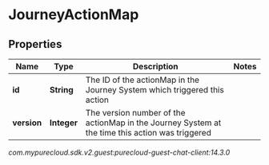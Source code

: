 # JourneyActionMap


## Properties

| Name | Type | Description | Notes |
| ------------ | ------------- | ------------- | ------------- |
| **id** | **String** | The ID of the actionMap in the Journey System which triggered this action |  |
| **version** | **Integer** | The version number of the actionMap in the Journey System at the time this action was triggered |  |




_com.mypurecloud.sdk.v2.guest:purecloud-guest-chat-client:14.3.0_